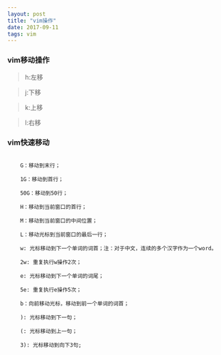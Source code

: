 ```yaml
---
layout: post
title: "vim操作"
date: 2017-09-11
tags: vim
---
```





### vim移动操作

> h:左移 

> j:下移

> k:上移 

> l:右移

### vim快速移动

```

	G：移动到末行；  
  
    1G：移动到首行；  
  
    50G：移动到50行；  
  
    H：移动到当前窗口的首行；  
  
    M：移动到当前窗口的中间位置；  
  
    L：移动光标到当前窗口的最后一行；

    w: 光标移动到下一个单词的词首；注：对于中文，连续的多个汉字作为一个word。  
 
	2w: 重复执行w操作2次；  
 
	e: 光标移动到下一个单词的词尾；  

    5e: 重复执行e操作5次；  

 	b：向前移动光标，移动到前一个单词的词首；

	): 光标移动到下一句；

	(: 光标移动到上一句；

	3): 光标移动到向下3句;


```
